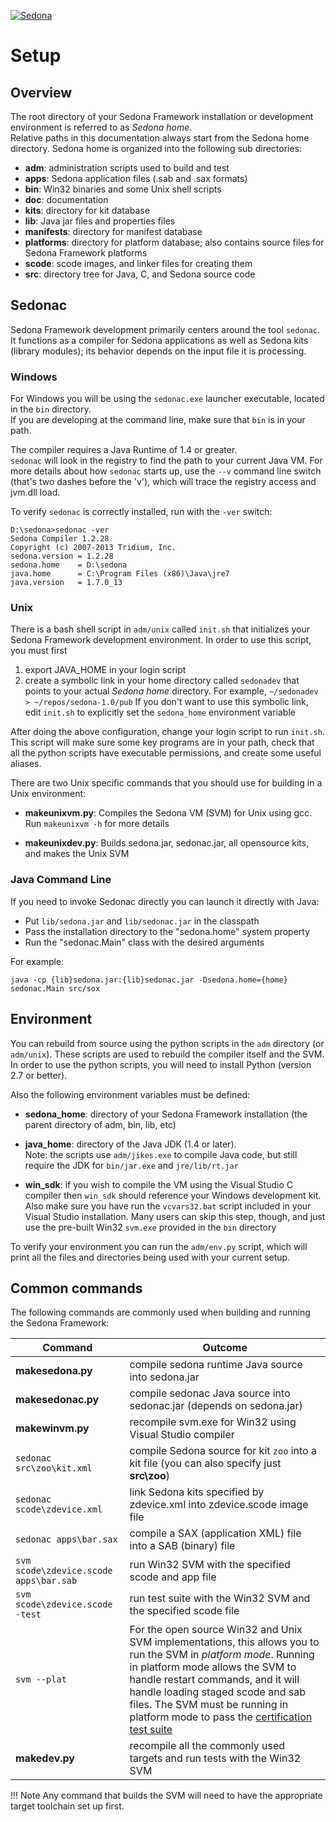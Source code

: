 <!--
[//]: # (Copyright &#169; 2007 Tridium, Inc
  Licensed under the Academic Free License version 3.0

  History:
    7 Mar 07  Brian Frank  Creation
) -->
[![Sedona](../logo.png)](/)
# Setup

## Overview

The root directory of your Sedona Framework installation or development
environment is referred to as _Sedona home_.  
Relative paths in this documentation always start from the Sedona home directory.
Sedona home is organized into the following sub directories:

- **adm**: administration scripts used to build and test
- **apps**: Sedona application files (.sab and .sax formats)
- **bin**: Win32 binaries and some Unix shell scripts
- **doc**: documentation
- **kits**: directory for kit database
- **lib**: Java jar files and properties files
- **manifests**: directory for manifest database
- **platforms**: directory for platform database; also contains source files for Sedona Framework platforms
- **scode**: scode images, and linker files for creating them
- **src**: directory tree for Java, C, and Sedona source code

## Sedonac
Sedona Framework development primarily centers around the tool `sedonac`.
It functions as a compiler for Sedona applications as well as Sedona kits (library
modules); its behavior depends on the input file it is processing.

### Windows
For Windows you will be using the <code>sedonac.exe</code> launcher executable,
located in the <code>bin</code> directory.  
If you are developing at the command line, make sure that <code>bin</code>
is in your path.

The compiler requires a Java Runtime of 1.4 or greater.  
<code>sedonac</code> will look in the registry to find
the path to your current Java VM.  For more details about how
<code>sedonac</code> starts up, use the <code>--v</code> command
line switch (that's two dashes before the 'v'), which
will trace the registry access and jvm.dll load.

To verify <code>sedonac</code> is correctly installed, run with the `-ver` switch:

```shell
D:\sedona>sedonac -ver
Sedona Compiler 1.2.28
Copyright (c) 2007-2013 Tridium, Inc.
sedona.version = 1.2.28
sedona.home    = D:\sedona
java.home      = C:\Program Files (x86)\Java\jre7
java.version   = 1.7.0_13
```

### Unix

There is a bash shell script in <code>adm/unix</code> called <code>init.sh</code>
that initializes your Sedona Framework development environment.
In order to use this script, you must first


1. export JAVA_HOME in your login script
2. create a symbolic link in your home directory called `sedonadev` that
points to your actual _Sedona home_ directory. For example,
`~/sedonadev > ~/repos/sedona-1.0/pub`
If you don't want to use this symbolic link, edit <code>init.sh</code> to explicitly set
the <code>sedona_home</code> environment variable

After doing the above configuration, change your login script to run <code>init.sh</code>.
This script will make sure some key programs are in your path, check
that all the python scripts have executable permissions, and create
some useful aliases.

There are two Unix specific commands that you should use for building in a
Unix environment:

- **makeunixvm.py**: Compiles the Sedona VM (SVM) for Unix using gcc.
Run <code>makeunixvm -h</code> for more details

- **makeunixdev.py**: Builds sedona.jar, sedonac.jar, all opensource kits, and makes the Unix SVM

### Java Command Line

If you need to invoke Sedonac directly you can launch it directly
with Java:

- Put <code>lib/sedona.jar</code> and <code>lib/sedonac.jar</code> in the classpath
- Pass the installation directory to the "sedona.home" system property
- Run the "sedonac.Main" class with the desired arguments

For example:

```shell
java -cp {lib}sedona.jar:{lib}sedonac.jar -Dsedona.home={home} sedonac.Main src/sox
```
## Environment

You can rebuild from source using the python scripts in the <code>adm</code> directory (or <code>adm/unix</code>). These scripts are used to rebuild the compiler itself and the SVM. In order to use the python scripts, you will need to install Python (version 2.7 or better).

Also the following environment variables must be defined:

- **sedona_home**: directory of your Sedona Framework installation (the parent directory of adm, bin, lib, etc)

- **java_home**: directory of the Java JDK (1.4 or later).  
Note: the scripts use <code>adm/jikes.exe</code> to compile Java code,
but still require the JDK for <code>bin/jar.exe</code> and <code>jre/lib/rt.jar</code>

- **win_sdk**: if you wish to compile the VM using the Visual Studio C compiler then <code>win_sdk</code> should reference your Windows development kit.  Also make sure you have run the <code>vcvars32.bat</code> script included in your Visual Studio installation.  Many users can skip this step, though, and just use the pre-built Win32 <code>svm.exe</code> provided in the <code>bin</code> directory

To verify your environment you can run the <code>adm/env.py</code> script, which will print all the files and directories being used with your current setup.

## Common commands

The following commands are commonly used when building and running the Sedona Framework:

| Command | Outcome |
|---------|---------|
|<b>makesedona.py</b> | compile sedona runtime Java source into sedona.jar |
|<b>makesedonac.py</b>| compile sedonac Java source into sedonac.jar (depends on sedona.jar) |
|<b>makewinvm.py</b> | recompile svm.exe for Win32 using Visual Studio compiler |
|`sedonac src\zoo\kit.xml` | compile Sedona source for kit <code>zoo</code> into a kit file (you can also specify just <b>src\zoo</b>) |
|`sedonac scode\zdevice.xml` | link Sedona kits specified by zdevice.xml into zdevice.scode image file |
|`sedonac apps\bar.sax` | compile a SAX (application XML) file into a SAB (binary) file |
|`svm scode\zdevice.scode apps\bar.sab` | run Win32 SVM with the specified scode and app file |
|`svm scode\zdevice.scode -test` | run test suite with the Win32 SVM and the specified scode file |
| `svm --plat` | For the open source Win32 and Unix SVM implementations, this allows you to run the SVM in <i>platform mode</i>.  Running in platform mode allows the SVM to handle restart commands, and it will handle loading staged scode and sab files. The SVM must be running in platform mode to pass the [certification test suite](/platforms/platCertified/)
| **makedev.py** | recompile all the commonly used targets and run tests with the Win32 SVM |

!!! Note
    Any command that builds the SVM will need to have the appropriate target toolchain set up first.
